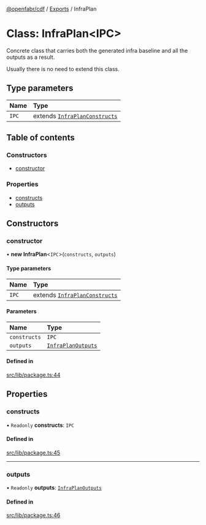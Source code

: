 [@openfabr/cdf](../README.md) / [Exports](../modules.md) / InfraPlan

# Class: InfraPlan<IPC\>

Concrete class that carries both the generated infra baseline and all the outputs as a result.

 Usually there is no need to extend this class.

## Type parameters

| Name | Type |
| :------ | :------ |
| `IPC` | extends [`InfraPlanConstructs`](../interfaces/InfraPlanConstructs.md) |

## Table of contents

### Constructors

- [constructor](InfraPlan.md#constructor)

### Properties

- [constructs](InfraPlan.md#constructs)
- [outputs](InfraPlan.md#outputs)

## Constructors

### constructor

• **new InfraPlan**<`IPC`\>(`constructs`, `outputs`)

#### Type parameters

| Name | Type |
| :------ | :------ |
| `IPC` | extends [`InfraPlanConstructs`](../interfaces/InfraPlanConstructs.md) |

#### Parameters

| Name | Type |
| :------ | :------ |
| `constructs` | `IPC` |
| `outputs` | [`InfraPlanOutputs`](../modules.md#infraplanoutputs) |

#### Defined in

[src/lib/package.ts:44](https://github.com/openfabr/cdf/blob/ea0e7b7/core/typescript/src/lib/package.ts#L44)

## Properties

### constructs

• `Readonly` **constructs**: `IPC`

#### Defined in

[src/lib/package.ts:45](https://github.com/openfabr/cdf/blob/ea0e7b7/core/typescript/src/lib/package.ts#L45)

___

### outputs

• `Readonly` **outputs**: [`InfraPlanOutputs`](../modules.md#infraplanoutputs)

#### Defined in

[src/lib/package.ts:46](https://github.com/openfabr/cdf/blob/ea0e7b7/core/typescript/src/lib/package.ts#L46)
